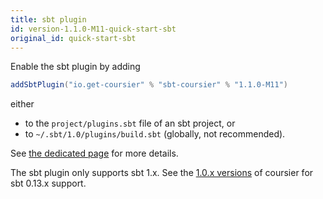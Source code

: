 ```yaml
---
title: sbt plugin
id: version-1.1.0-M11-quick-start-sbt
original_id: quick-start-sbt
---
```


Enable the sbt plugin by adding

```scala
addSbtPlugin("io.get-coursier" % "sbt-coursier" % "1.1.0-M11")
```

either
- to the `project/plugins.sbt` file of an sbt project, or
- to `~/.sbt/1.0/plugins/build.sbt` (globally, not recommended).

See [the dedicated page](sbt-coursier.md) for more details.

The sbt plugin only supports sbt 1.x. See the
[1.0.x versions](https://github.com/coursier/coursier/tree/series/1.0.x)
of coursier for sbt 0.13.x support.
